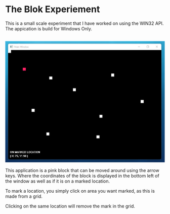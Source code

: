 # The Blok Experiement

This is a small scale experiment that I have worked on using the WIN32 API. The appication is build for Windows Only.
<br/>
<br/>

![](./doc/MainWindow.png)

This application is a pink block that can be moved around using the arrow keys. Where the coordinates of the block is displayed in the bottom left of the window as well as if it is on a marked location.

To mark a location, you simply click on area you want marked, as this is made from a grid.

Clicking on the same location will remove the mark in the grid.
